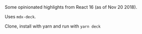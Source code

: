 Some opinionated highlights from React 16 (as of Nov 20 2018).

Uses `mdx-deck`.

Clone, install with yarn and run with `yarn deck`
